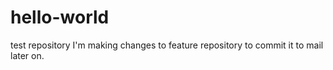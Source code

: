 # hello-world
test repository 
I'm making changes to feature repository to commit it to mail later on.
